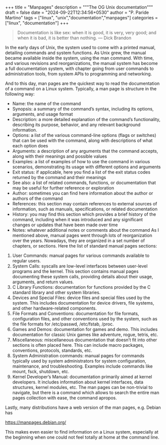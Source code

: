 +++
title = "Manpages"
description = """The OG Unix documentation"""
draft = false
date = "2024-09-22T12:34:56+0530"
author = "P. Paride Martino"
tags = ["linux", "unix","documentation","manpages"]
categories = ["linux", "documentation"]
+++

>Documentation is like sex: when it is good, it is very, very good; and when it is bad, it is better than nothing.
— Dick Brandon

In the early days of Unix, the system used to come with a printed manual, detailing commands and system functions. As Unix grew, the manual became available inside the system, using the man command. With time, and various revisions and reorganizations, the manual system has become a full documentation system, with chapter going from user commands to administration tools, from system APIs to programming and networking.

And to this day, man pages are the quickest way to read the documentation of a command on a Linux system. Typically, a man page is structure in the following way:

- Name: the name of the command
- Synopsis: a summary of the command’s syntax, including its options, arguments, and usage format
- Description: a more detailed explanation of the command’s functionality, describing its purpose, behavior, and any relevant background information.
- Options: a list of the various command-line options (flags or switches) that can be used with the command, along with descriptions of what each option does
- Arguments: a description of any arguments that the command accepts, along with their meanings and possible values
- Examples: a list of examples of how to use the command in various scenarios, demonstrating its usage with different options and arguments
- Exit status: if applicable, here you find a list of the exit status codes returned by the command and their meanings
- See also: a list of related commands, functions, or documentation that may be useful for further reference or exploration
- Author: sometimes you can find here information about the author or authors of the command
- References: this section may contain references to external sources of information, such as manuals, specifications, or related documentation
- History: you may find this section which provides a brief history of the command, including when it was introduced and any significant changes or updates that have been made over time
- Notes: whatever additional notes or comments about the command
As I mentioned above, manual pages went through lots of reorganization over the years. Nowadays, they are organized in a set number of chapters, or sections. Here the list of standard manual pages sections:

1. User Commands: manual pages for various commands available to regular users.
2. System Calls: syscalls are low-level interfaces between user-level programs and the kernel. This section contains manual pages documenting these system calls, providing details about their usage, arguments, and return values.
3. C Library Functions: documentation for functions provided by the C standard library and other system libraries.
4. Devices and Special Files: device files and special files used by the system. This includes documentation for device drivers, file systems, and other hardware-related components.
5. File Formats and Conventions: documentation for file formats, configuration files, and other conventions used by the system, such as the file formats for /etc/passwd, /etc/fstab, /proc.
6. Games and Demos: documentation for games and demo. This includes documentation for classic Unix games like adventure, rogue, tetris, etc.
7. Miscellaneous: miscellaneous documentation that doesn’t fit into other sections is often placed here. This can include macro packages, conventions, protocols, standards, etc.
8. System Administration commands: manual pages for commands typically used by system administrators for system configuration, maintenance, and troubleshooting. Examples include commands like mount, fsck, shutdown, etc.
9. Kernel Developer’s Manual: documentation primarily aimed at kernel developers. It includes information about kernel interfaces, data structures, kernel modules, etc.
The man pages can be non-trivial to navigate, but there is a command which allows to search the entire man pages collection with ease, the command apropos.

Lastly, many distributions have a web version of the man pages, e.g. Debian has

https://manpages.debian.org/

This makes even easier to find information on a Linux system, especially at the beginning when one could not feel totally at home at the command line.